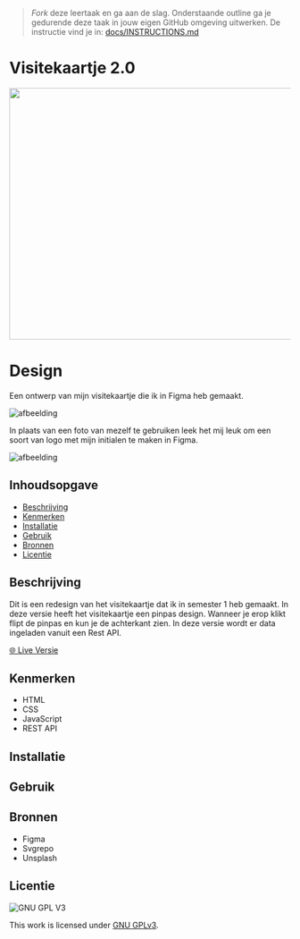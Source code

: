> _Fork_ deze leertaak en ga aan de slag. Onderstaande outline ga je gedurende deze taak in jouw eigen GitHub omgeving uitwerken. De instructie vind je in: [docs/INSTRUCTIONS.md](docs/INSTRUCTIONS.md)

# Visitekaartje 2.0


<img src="https://user-images.githubusercontent.com/26089533/153296778-462fbea7-3fec-4fbf-86f9-76bf62e66e31.png" width="700" height="450"> 

# Design

Een ontwerp van mijn visitekaartje die ik in Figma heb gemaakt.

![afbeelding](https://user-images.githubusercontent.com/26089533/163558907-42e35b7c-5d12-4658-914c-c0fea2bbf2dd.png)

In plaats van een foto van mezelf te gebruiken leek het mij leuk om een soort van logo met mijn initialen te maken in Figma. 

![afbeelding](https://user-images.githubusercontent.com/26089533/163559023-d26bac22-4555-4e76-bfbd-fe7b91d9ddfb.png)


## Inhoudsopgave

  * [Beschrijving](#beschrijving)
  * [Kenmerken](#kenmerken)
  * [Installatie](#installatie)
  * [Gebruik](#gebruik)
  * [Bronnen](#bronnen)
  * [Licentie](#licentie)

## Beschrijving
<!-- In de Beschrijving staat hoe je project er uit ziet, hoe het werkt en wat je er mee kan. -->
Dit is een redesign van het visitekaartje dat ik in semester 1 heb gemaakt. In deze versie heeft het visitekaartje een pinpas design. Wanneer je erop klikt flipt de pinpas en kun je de achterkant zien. In deze versie wordt er data ingeladen vanuit een Rest API.
<!-- Voeg een mooie poster visual toe 📸 -->
<!-- Voeg een link toe naar Github Pages 🌐-->
[🌐 Live Versie](http://finn.student.fdnd.nl/)

## Kenmerken
<!-- Bij Kenmerken staat welke technieken zijn gebruikt en hoe. Wat is de HTML structuur? Wat zijn de belangrijkste dingen in CSS? Wat is er met Javascript gedaan en hoe? Misschien heb je een framwork of library gebruikt? -->
* HTML
* CSS
* JavaScript
* REST API

## Installatie

## Gebruik

## Bronnen
* Figma
* Svgrepo
* Unsplash

## Licentie

![GNU GPL V3](https://www.gnu.org/graphics/gplv3-127x51.png)

This work is licensed under [GNU GPLv3](./LICENSE).

